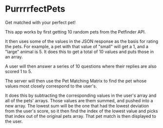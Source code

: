 # PurrrrfectPets
Get matched with your perfect pet!

This app works by first getting 10 random pets from the Petfinder API.

It then uses some of the values in the JSON response as the basis for rating the pets. For example, a pet with that value of "small" will get a 1, and a "large" animal is 5. It does this to get a total of 10 values and puts those in an array.

A user will then answer a series of 10 questions where their replies are also scored 1 to 5.

The server will then use the Pet Matching Matrix to find the pet whose values most closely correspond to the user's.

It does this by subtracting the corresponding values in the user's array and all of the pets' arrays. Those values are them summed, and pushed into a new array. The lowest sum will be the one that had the lowest deviation from the user's score, so it then find the index of the lowest value and picks that index out of the original pets array. That pet match is then displayed to the user.